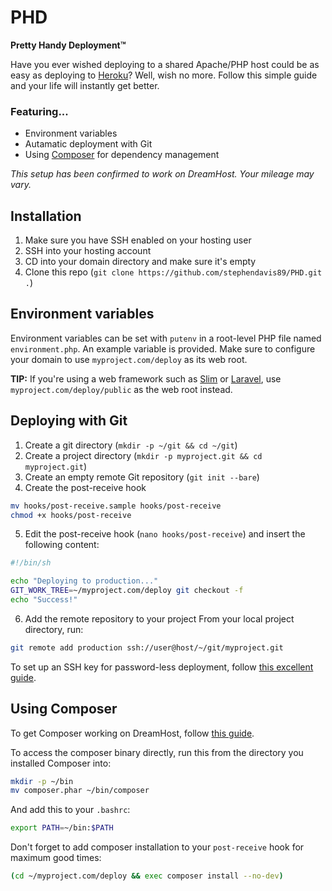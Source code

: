 # PHD

**Pretty Handy Deployment™**

Have you ever wished deploying to a shared Apache/PHP host could be as easy as deploying to [Heroku](https://www.heroku.com)? Well, wish no more. Follow this simple guide and your life will instantly get better.

### Featuring...
* Environment variables
* Autamatic deployment with Git
* Using [Composer](https://getcomposer.org/) for dependency management

_This setup has been confirmed to work on DreamHost. Your mileage may vary._

## Installation

1. Make sure you have SSH enabled on your hosting user
2. SSH into your hosting account
3. CD into your domain directory and make sure it's empty
4. Clone this repo (`git clone https://github.com/stephendavis89/PHD.git .`)

## Environment variables

Environment variables can be set with `putenv` in a root-level PHP file named `environment.php`. An example variable is provided. Make sure to configure your domain to use `myproject.com/deploy` as its web root.

**TIP:** If you're using a web framework such as [Slim](http://www.slimframework.com/) or [Laravel](http://laravel.com/), use `myproject.com/deploy/public` as the web root instead.

## Deploying with Git

1. Create a git directory (`mkdir -p ~/git && cd ~/git`)
2. Create a project directory (`mkdir -p myproject.git && cd myproject.git`)
3. Create an empty remote Git repository (`git init --bare`)
4. Create the post-receive hook
  ```sh
  mv hooks/post-receive.sample hooks/post-receive
  chmod +x hooks/post-receive
  ```

5. Edit the post-receive hook (`nano hooks/post-receive`) and insert the following content:
  ```sh
  #!/bin/sh

  echo "Deploying to production..."
  GIT_WORK_TREE=~/myproject.com/deploy git checkout -f
  echo "Success!"
  ```

6. Add the remote repository to your project
  From your local project directory, run:
  ```sh
  git remote add production ssh://user@host/~/git/myproject.git
  ```

To set up an SSH key for password-less deployment, follow [this excellent guide](https://www.digitalocean.com/community/articles/how-to-set-up-ssh-keys--2).

## Using Composer

To get Composer working on DreamHost, follow [this guide](https://github.com/Braunson/dreamhost-composer-install).

To access the composer binary directly, run this from the directory you installed Composer into:

```sh
mkdir -p ~/bin
mv composer.phar ~/bin/composer
```

And add this to your `.bashrc`:

```sh
export PATH=~/bin:$PATH
```

Don't forget to add composer installation to your `post-receive` hook for maximum good times:

```sh
(cd ~/myproject.com/deploy && exec composer install --no-dev)
```
